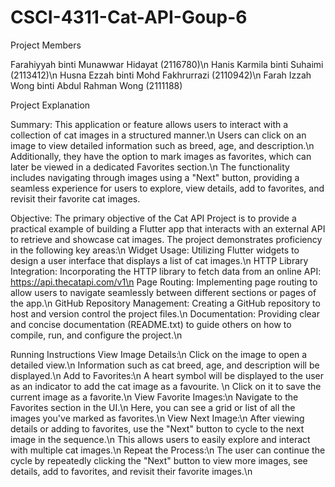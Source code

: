 # CSCI-4311-Cat-API-Goup-6

Project Members

Farahiyyah binti Munawwar Hidayat (2116780)\n
Hanis Karmila binti Suhaimi (2113412)\n
Husna Ezzah binti Mohd Fakhrurrazi (2110942)\n
Farah Izzah Wong binti Abdul Rahman Wong (2111188)

Project Explanation

Summary:
This application or feature allows users to interact with a collection of cat images in a structured manner.\n
Users can click on an image to view detailed information such as breed, age, and description.\n
Additionally, they have the option to mark images as favorites, which can later be viewed in a dedicated Favorites section.\n
The functionality includes navigating through images using a "Next" button, providing a seamless experience for users to explore, view details, add to favorites, and revisit their favorite cat images.

Objective:
The primary objective of the Cat API Project is to provide a practical example of building a Flutter app that interacts with an external API to retrieve and showcase cat images. The project demonstrates proficiency in the following key areas:\n
Widget Usage:
Utilizing Flutter widgets to design a user interface that displays a list of cat images.\n
HTTP Library Integration:
Incorporating the HTTP library to fetch data from an online API: https://api.thecatapi.com/v1\n
Page Routing:
Implementing page routing to allow users to navigate seamlessly between different sections or pages of the app.\n
GitHub Repository Management:
Creating a GitHub repository to host and version control the project files.\n
Documentation:
Providing clear and concise documentation (README.txt) to guide others on how to compile, run, and configure the project.\n

Running Instructions
View Image Details:\n
Click on the image to open a detailed view.\n
Information such as cat breed, age, and description will be displayed.\n
Add to Favorites:\n
A heart symbol will be displayed to the user as an indicator to add the cat image as a favourite. \n
Click on it to save the current image as a favorite.\n
View Favorite Images:\n
Navigate to the Favorites section in the UI.\n
Here, you can see a grid or list of all the images you've marked as favorites.\n
View Next Image:\n
After viewing details or adding to favorites, use the "Next" button to cycle to the next image in the sequence.\n
This allows users to easily explore and interact with multiple cat images.\n
Repeat the Process:\n
The user can continue the cycle by repeatedly clicking the "Next" button to view more images, see details, add to favorites, and revisit their favorite images.\n
